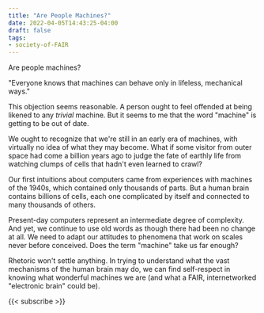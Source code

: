 ```yaml
---
title: "Are People Machines?"
date: 2022-04-05T14:43:25-04:00
draft: false
tags:
- society-of-FAIR
---
```


Are people machines?

"Everyone knows that machines can behave only in lifeless, mechanical ways."

This objection seems reasonable. A person ought to feel offended at being likened to any *trivial* machine. But it seems to me that the word "machine" is getting to be out of date.

We ought to recognize that we're still in an early era of machines, with virtually no idea of what they may become. What if some visitor from outer space had come a billion years ago to judge the fate of earthly life from watching clumps of cells that hadn't even learned to crawl?

Our first intuitions about computers came from experiences with machines of the 1940s, which contained only thousands of parts. But a human brain contains billions of cells, each one complicated by itself and connected to many thousands of others.

Present-day computers represent an intermediate degree of complexity. And yet, we continue to use old words as though there had been no change at all. We need to adapt our attitudes to phenomena that work on scales never before conceived. Does the term "machine" take us far enough?

Rhetoric won't settle anything. In trying to understand what the vast mechanisms of the human brain may do, we can find self-respect in knowing what wonderful machines we are  (and what a FAIR, internetworked "electronic brain" could be).

{{< subscribe >}}